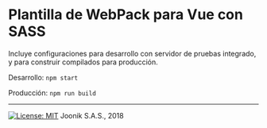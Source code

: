 # Plantilla de WebPack para Vue con SASS

Incluye configuraciones para desarrollo con servidor de pruebas integrado, y para construir compilados para producción.

Desarrollo:
`npm start`

Producción:
`npm run build`

---
[![License: MIT](https://img.shields.io/badge/License-MIT-yellow.svg)](https://opensource.org/licenses/MIT)
Joonik S.A.S., 2018
